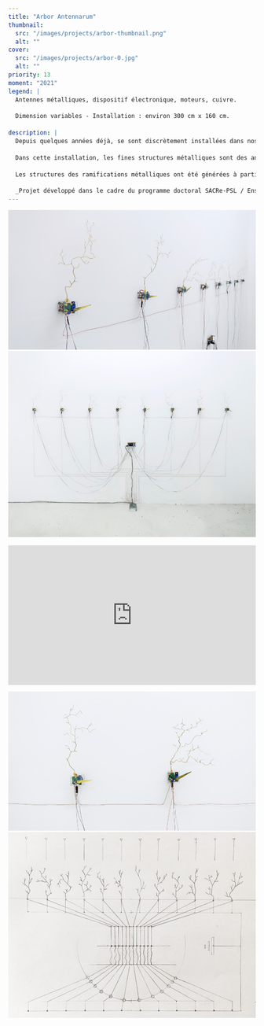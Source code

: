 ```yaml
---
title: "Arbor Antennarum"
thumbnail:
  src: "/images/projects/arbor-thumbnail.png"
  alt: ""
cover:
  src: "/images/projects/arbor-0.jpg"
  alt: ""
priority: 13
moment: "2021"
legend: |
  Antennes métalliques, dispositif électronique, moteurs, cuivre. 

  Dimension variables - Installation : environ 300 cm x 160 cm.

description: |
  Depuis quelques années déjà, se sont discrètement installées dans nos villes de grandes colonnes métalliques, habillées de plastique à l’apparence végétale : les arbres antennes. Ces antennes relais 4G-5G ont pour but de se fondre dans le paysage.

  Dans cette installation, les fines structures métalliques sont des antennes qui captent, autour d’elles, l’environnement électromagnétique. Les aiguilles en mouvement indiquent la puissance du signal perçu par les antennes. Elles reflètent l’instabilité et les fluctuations permanentes du paysage hertzien.

  Les structures des ramifications métalliques ont été générées à partir d’un processus algorithmique DLA (Diffusion-Limited Agregation), par implémentation des données obtenues par la captation de l’antenne précédente pour générer la suivante, donnant une certaine orientation à l’inflorescence de ses ramifications. Déterminée par chacune des structures, le mouvement des aiguilles varie légèrement selon la géométrie des antennes.

  _Projet développé dans le cadre du programme doctoral SACRe-PSL / EnsAD._
---
```


![](/images/projects/arbor-1.jpg)
![](/images/projects/arbor-2.jpg)

<div style="padding:56.25% 0 0 0;position:relative;"><iframe src="https://player.vimeo.com/video/538379979?h=2900fce5da&title=0&byline=0&portrait=0" style="position:absolute;top:0;left:0;width:100%;height:100%;" frameborder="0" allow="autoplay; fullscreen; picture-in-picture" allowfullscreen></iframe></div><script src="https://player.vimeo.com/api/player.js"></script>

![](/images/projects/arbor-3.jpg)
![](/images/projects/arbor-4.jpg)
